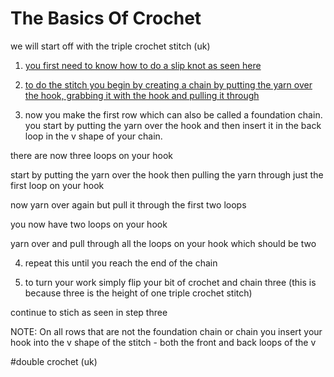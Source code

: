 # The Basics Of Crochet

we will start off with the triple crochet stitch (uk)

1. [you first need to know how to do a slip knot as seen here](https://youtube.com/shorts/h8mKYvh3C9w?feature=share3)

2. [to do the stitch you begin by creating a chain by putting the yarn over the hook, grabbing it with the hook and pulling it through](https://youtube.com/shorts/uqB9UyvdgoA?feature=share3)

3. now you make the first row which can also be called a foundation chain. you start by putting the yarn over the hook and then insert it in the back loop in the v shape of your chain. 

there are now three loops on your hook

start by putting the yarn over the hook then pulling the yarn through just the first loop on your hook

now yarn over again but pull it through the first two loops

you now have two loops on your hook

yarn over and pull through all the loops on your hook which should be two 

4. repeat this until you reach the end of the chain 

5. to turn your work simply flip your bit of crochet and chain three (this is because three is the height of one triple crochet stitch)

continue to stich as seen in step three

NOTE: On all rows that are not the foundation chain or chain you insert your hook into the v shape of the stitch - both the front and back loops of the v 

#double crochet (uk)